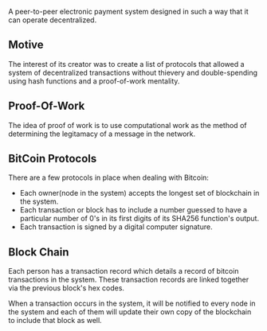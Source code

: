 A peer-to-peer electronic payment system designed in such a way that it can operate decentralized.

## Motive

The interest of its creator was to create a list of protocols that allowed a system of decentralized transactions without thievery and double-spending using hash functions and a proof-of-work mentality.

## Proof-Of-Work

The idea of proof of work is to use computational work as the method of determining the legitamacy of a message in the network. 


## BitCoin Protocols

There are a few protocols in place when dealing with Bitcoin:
* Each owner(node in the system) accepts the longest set of blockchain in the system.
* Each transaction or block has to include a number guessed to have a particular number of 0's in its first digits of its SHA256 function's output.
* Each transaction is signed by a digital computer signature.
## Block Chain

Each person has a transaction record which details a record of bitcoin transactions in the system. These transaction records are linked together via the previous block's hex codes. 






When a transaction occurs in the system, it will be notified to every node in the system and each of them will update their own copy of the blockchain to include that block as well. 